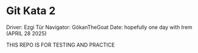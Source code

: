  # Git Kata 2
 
 Driver: Ezgi Tür
 Navigator: GökanTheGoat
 Date: hopefully one day with Irem (APRIL 28 2025)

 THIS REPO IS FOR TESTING AND PRACTICE